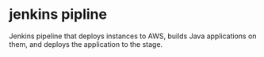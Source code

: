 # jenkins pipline

Jenkins pipeline that deploys instances to AWS, builds Java applications on them, and deploys the application to the stage.